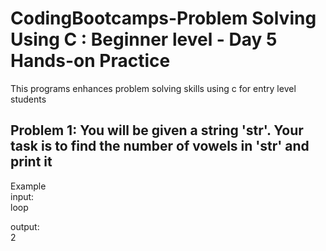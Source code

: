 # CodingBootcamps-Problem Solving Using C : Beginner level - Day 5 Hands-on Practice
This programs enhances problem solving skills using c for entry level students

<h2> Problem 1: You will be given a string 'str'. Your task is to find the number of vowels in 'str' and print it</h2>

Example<br>
input:<br>
loop<br>

output: <br>
 2<br>
